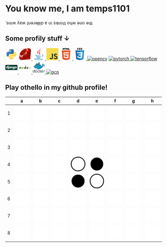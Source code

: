 # You know me, I am temps1101

˙suᴉʍ ʎɐʍ ʇuǝɹǝɟɟᴉp ɐ uᴉ sʞuᴉɥʇ oɥʍ ǝuo ǝɥʇ

## Some profily stuff ↓

<a href="https://www.python.org" target="_blank" rel="noreferrer"> <img src="https://raw.githubusercontent.com/devicons/devicon/master/icons/python/python-original.svg" alt="python" width="40" height="40"/></a>
<a href="https://www.ruby-lang.org/en/" target="_blank" rel="noreferrer"> <img src="https://raw.githubusercontent.com/devicons/devicon/master/icons/ruby/ruby-original.svg" alt="ruby" width="40" height="40"/> </a>
<a href="https://www.java.com" target="_blank" rel="noreferrer"> <img src="https://raw.githubusercontent.com/devicons/devicon/master/icons/java/java-original.svg" alt="java" width="40" height="40"/> </a>
<a href="https://developer.mozilla.org/en-US/docs/Web/JavaScript" target="_blank" rel="noreferrer"> <img src="https://raw.githubusercontent.com/devicons/devicon/master/icons/javascript/javascript-original.svg" alt="javascript" width="40" height="40"/> </a>
<a href="https://www.w3.org/html/" target="_blank" rel="noreferrer"> <img src="https://raw.githubusercontent.com/devicons/devicon/master/icons/html5/html5-original-wordmark.svg" alt="html5" width="40" height="40"/> </a>
<a href="https://www.w3schools.com/css/" target="_blank" rel="noreferrer"> <img src="https://raw.githubusercontent.com/devicons/devicon/master/icons/css3/css3-original-wordmark.svg" alt="css3" width="40" height="40"/> </a>
<a href="https://opencv.org/" target="_blank" rel="noreferrer"> <img src="https://www.vectorlogo.zone/logos/opencv/opencv-icon.svg" alt="opencv" width="40" height="40"/></a>
<a href="https://pytorch.org/" target="_blank" rel="noreferrer"> <img src="https://www.vectorlogo.zone/logos/pytorch/pytorch-icon.svg" alt="pytorch" width="40" height="40"/> </a>
<a href="https://www.tensorflow.org" target="_blank" rel="noreferrer"> <img src="https://www.vectorlogo.zone/logos/tensorflow/tensorflow-icon.svg" alt="tensorflow" width="40" height="40"/> </a>
<a href="https://www.djangoproject.com/" target="_blank" rel="noreferrer"> <img src="https://raw.githubusercontent.com/devicons/devicon/master/icons/django/django-original.svg" alt="django" width="40" height="40"/> </a>
<a href="https://nodejs.org" target="_blank" rel="noreferrer"> <img src="https://raw.githubusercontent.com/devicons/devicon/master/icons/nodejs/nodejs-original-wordmark.svg" alt="nodejs" width="40" height="40"/> </a>
<a href="https://www.docker.com/" target="_blank" rel="noreferrer"> <img src="https://raw.githubusercontent.com/devicons/devicon/master/icons/docker/docker-original-wordmark.svg" alt="docker" width="40" height="40"/> </a>
<a href="https://cloud.google.com" target="_blank" rel="noreferrer"> <img src="https://www.vectorlogo.zone/logos/google_cloud/google_cloud-icon.svg" alt="gcp" width="40" height="40"/> </a>

## Play othello in my github profile!

<!--board-->
<table>
    <thead>
        <tr>
            <th></th>
            <th>a</th>
            <th>b</th>
            <th>c</th>
            <th>d</th>
            <th>e</th>
            <th>f</th>
            <th>g</th>
            <th>h</th>
        </tr>
    </thead>
    <tbody>
        <tr>
            <td>1</td>
            <td><a href="temps1101.github.io"><img src="images/blank.png"></a></td>
            <td><a href="temps1101.github.io"><img src="images/blank.png"></a></td>
            <td><a href="temps1101.github.io"><img src="images/blank.png"></a></td>
            <td><a href="temps1101.github.io"><img src="images/blank.png"></a></td>
            <td><a href="temps1101.github.io"><img src="images/blank.png"></a></td>
            <td><a href="temps1101.github.io"><img src="images/blank.png"></a></td>
            <td><a href="temps1101.github.io"><img src="images/blank.png"></a></td>
            <td><a href="temps1101.github.io"><img src="images/blank.png"></a></td>
        </tr>
        <tr>
            <td>2</td>
            <td><a href="temps1101.github.io"><img src="images/blank.png"></a></td>
            <td><a href="temps1101.github.io"><img src="images/blank.png"></a></td>
            <td><a href="temps1101.github.io"><img src="images/blank.png"></a></td>
            <td><a href="temps1101.github.io"><img src="images/blank.png"></a></td>
            <td><a href="temps1101.github.io"><img src="images/blank.png"></a></td>
            <td><a href="temps1101.github.io"><img src="images/blank.png"></a></td>
            <td><a href="temps1101.github.io"><img src="images/blank.png"></a></td>
            <td><a href="temps1101.github.io"><img src="images/blank.png"></a></td>
        </tr>
        <tr>
            <td>3</td>
            <td><a href="temps1101.github.io"><img src="images/blank.png"></a></td>
            <td><a href="temps1101.github.io"><img src="images/blank.png"></a></td>
            <td><a href="temps1101.github.io"><img src="images/blank.png"></a></td>
            <td><a href="temps1101.github.io"><img src="images/blank.png"></a></td>
            <td><a href="temps1101.github.io"><img src="images/blank.png"></a></td>
            <td><a href="temps1101.github.io"><img src="images/blank.png"></a></td>
            <td><a href="temps1101.github.io"><img src="images/blank.png"></a></td>
            <td><a href="temps1101.github.io"><img src="images/blank.png"></a></td>
        </tr>
        <tr>
            <td>4</td>
            <td><a href="temps1101.github.io"><img src="images/blank.png"></a></td>
            <td><a href="temps1101.github.io"><img src="images/blank.png"></a></td>
            <td><a href="temps1101.github.io"><img src="images/blank.png"></a></td>
            <td><a><img src="images/white.png"></a></td>
            <td><a><img src="images/black.png"></a></td>
            <td><a href="temps1101.github.io"><img src="images/blank.png"></a></td>
            <td><a href="temps1101.github.io"><img src="images/blank.png"></a></td>
            <td><a href="temps1101.github.io"><img src="images/blank.png"></a></td>
        </tr>
        <tr>
            <td>5</td>
            <td><a href="temps1101.github.io"><img src="images/blank.png"></a></td>
            <td><a href="temps1101.github.io"><img src="images/blank.png"></a></td>
            <td><a href="temps1101.github.io"><img src="images/blank.png"></a></td>
            <td><a><img src="images/black.png"></a></td>
            <td><a><img src="images/white.png"></a></td>
            <td><a><img src="images/blank.png"></a></td>
            <td><a href="temps1101.github.io"><img src="images/blank.png"></a></td>
            <td><a href="temps1101.github.io"><img src="images/blank.png"></a></td>
        </tr>
        <tr>
            <td>6</td>
            <td><a href="temps1101.github.io"><img src="images/blank.png"></a></td>
            <td><a href="temps1101.github.io"><img src="images/blank.png"></a></td>
            <td><a href="temps1101.github.io"><img src="images/blank.png"></a></td>
            <td><a href="temps1101.github.io"><img src="images/blank.png"></a></td>
            <td><a href="temps1101.github.io"><img src="images/blank.png"></a></td>
            <td><a href="temps1101.github.io"><img src="images/blank.png"></a></td>
            <td><a href="temps1101.github.io"><img src="images/blank.png"></a></td>
            <td><a href="temps1101.github.io"><img src="images/blank.png"></a></td>
        </tr>
        <tr>
            <td>7</td>
            <td><a href="temps1101.github.io"><img src="images/blank.png"></a></td>
            <td><a href="temps1101.github.io"><img src="images/blank.png"></a></td>
            <td><a href="temps1101.github.io"><img src="images/blank.png"></a></td>
            <td><a href="temps1101.github.io"><img src="images/blank.png"></a></td>
            <td><a href="temps1101.github.io"><img src="images/blank.png"></a></td>
            <td><a href="temps1101.github.io"><img src="images/blank.png"></a></td>
            <td><a href="temps1101.github.io"><img src="images/blank.png"></a></td>
            <td><a href="temps1101.github.io"><img src="images/blank.png"></a></td>
        </tr>
        <tr>
            <td>8</td>
            <td><a href="temps1101.github.io"><img src="images/blank.png"></a></td>
            <td><a href="temps1101.github.io"><img src="images/blank.png"></a></td>
            <td><a href="temps1101.github.io"><img src="images/blank.png"></a></td>
            <td><a href="temps1101.github.io"><img src="images/blank.png"></a></td>
            <td><a href="temps1101.github.io"><img src="images/blank.png"></a></td>
            <td><a href="temps1101.github.io"><img src="images/blank.png"></a></td>
            <td><a href="temps1101.github.io"><img src="images/blank.png"></a></td>
            <td><a href="temps1101.github.io"><img src="images/blank.png"></a></td>
        </tr>
    </tbody>
</table>
<!--board-->